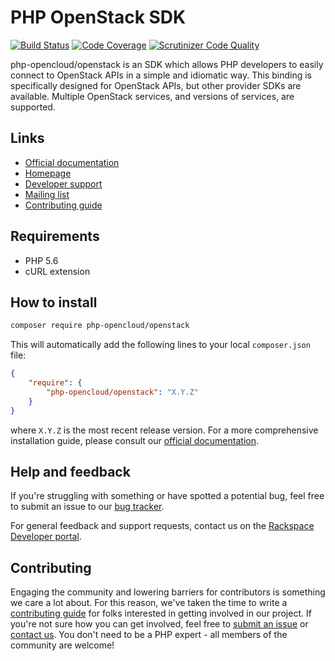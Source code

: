 # PHP OpenStack SDK

[![Build Status](https://scrutinizer-ci.com/g/php-opencloud/openstack-prototype-v3/badges/build.png?b=master)](https://scrutinizer-ci.com/g/php-opencloud/openstack-prototype-v3/build-status/master)
[![Code Coverage](https://scrutinizer-ci.com/g/php-opencloud/openstack-prototype-v3/badges/coverage.png?b=master)](https://scrutinizer-ci.com/g/php-opencloud/openstack-prototype-v3/?branch=master)
[![Scrutinizer Code Quality](https://scrutinizer-ci.com/g/php-opencloud/openstack-prototype-v3/badges/quality-score.png?b=master)](https://scrutinizer-ci.com/g/php-opencloud/openstack-prototype-v3/?branch=master)

php-opencloud/openstack is an SDK which allows PHP developers to easily connect to OpenStack APIs in a simple and 
idiomatic way. This binding is specifically designed for OpenStack APIs, but other provider SDKs are available. Multiple 
OpenStack services, and versions of services, are supported.

## Links

* [Official documentation](http://docs.php-opencloud.com)
* [Homepage](http://php-opencloud.com/)
* [Developer support](https://developer.rackspace.com/)
* [Mailing list](https://groups.google.com/forum/#!forum/php-opencloud)
* [Contributing guide](/CONTRIBUTING.md)

## Requirements

* PHP 5.6
* cURL extension

## How to install

```bash
composer require php-opencloud/openstack
```

This will automatically add the following lines to your local `composer.json` file:

```json
{
    "require": {
        "php-opencloud/openstack": "X.Y.Z"
    }
}
```

where `X.Y.Z` is the most recent release version. For a more comprehensive installation guide, please consult our 
[official documentation]().

## Help and feedback

If you're struggling with something or have spotted a potential bug, feel free to submit an issue to our 
[bug tracker](https://github.com/php-opencloud/openstack/issues). 

For general feedback and support requests, contact us on the 
[Rackspace Developer portal](https://developer.rackspace.com/support/).

## Contributing

Engaging the community and lowering barriers for contributors is something we care a lot about. For this reason, we've 
taken the time to write a [contributing guide](CONTRIBUTING.md) for folks interested in getting involved in our project. 
If you're not sure how you can get involved, feel free to 
[submit an issue](https://github.com/php-opencloud/openstack/issues/new) or 
[contact us](https://developer.rackspace.com/support/). You don't need to be a PHP expert - all members of the 
community are welcome!
